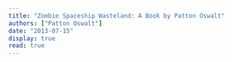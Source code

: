 ```yaml
---
title: "Zombie Spaceship Wasteland: A Book by Patton Oswalt"
authors: ["Patton Oswalt"]
date: "2013-07-15"
display: true
read: true
---
```



